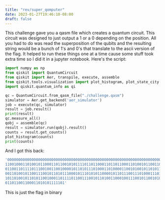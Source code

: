 ```yaml
---
title: "rev/super_qomputer"
date: 2023-01-27T19:46:10-08:00
draft: false
---
```


This challenge gave you a qasm file which creates a quantum circuit.
This circuit was designed to just output a 1 or a 0 depending on the position.
All you had to do was read the superposition of the qubits and the resulting
string would be a bunch of 1's and 0's that translate to the ascii version of
the flag. It helped to run these things one at a time cause some stuff took extra
time so I did it in a jupyter notebook. Here's the script:

```python
import numpy as np
from qiskit import QuantumCircuit
from qiskit import Aer, transpile, execute, assemble
from qiskit.tools.visualization import plot_histogram, plot_state_city
import qiskit.quantum_info as qi

qc = QuantumCircuit.from_qasm_file("./challenge.qasm")
simulator = Aer.get_backend('aer_simulator')
job = execute(qc, simulator)
result = job.result()
print(result)
qc.measure_all()
qobj = assemble(qc)
result = simulator.run(qobj).result()
counts = result.get_counts()
plot_histogram(counts)
print(counts)
```

And I got this back:

```bash
'0000000000000000000000000000000000000000000000000000000000000000000000000
110010001101001011000110110010101111011011000110110110001101001011001100110
011001101111011100100110010000101101011101000110100001100101001011010110001
001101001011001110010110101110001011101010110000101101110011101000111010101
101101001011010110010001101111011001110010110100110001001110010110010100110
011011001100011010101111101'
```

This is just the flag in binary
